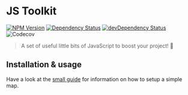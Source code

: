 # JS Toolkit

[![NPM Version](https://img.shields.io/npm/v/@studiometa/js-toolkit/alpha.svg?style=flat-square)](https://www.npmjs.com/package/@studiometa/js-toolkit/v/alpha)
[![Dependency Status](https://img.shields.io/david/studiometa/js-toolkit.svg?label=deps&style=flat-square)](https://david-dm.org/studiometa/js-toolkit)
[![devDependency Status](https://img.shields.io/david/dev/studiometa/js-toolkit.svg?label=devDeps&style=flat-square)](https://david-dm.org/studiometa/js-toolkit?type=dev)
![Codecov](https://img.shields.io/codecov/c/github/studiometa/js-toolkit?style=flat-square)

> A set of useful little bits of JavaScript to boost your project! 🚀

## Installation & usage

Have a look at the [small guide](https://js-toolkit.meta.fr/guide/) for information on how to setup a simple map.
